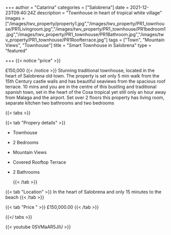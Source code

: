 +++
author = "Catarina"
categories = ["Salobrena"]
date = 2021-12-23T09:40:24Z
description = "Townhouse in heart of tropical white village"
images = ["/images/twv_property/property1.jpg","/images/twv_property/PR1_townhouse/PR1Livingroom.jpg","/images/twv_property/PR1_townhouse/PR1bedroom1.jpg","/images/twv_property/PR1_townhouse/PR1Bathroom.jpg","/images/twv_property/PR1_townhouse/PR1Roofterrace.jpg"]
tags = ["Town", "Mountain Views", "Townhouse"]
title = "Smart Townhouse in Salobrena"
type = "featured"

+++
{{< notice "price" >}}
 
 £150,000
{{< /notice >}}
Stunning traditional townhouse, located in the heart of Salobrena old town. The property is set only 5 min walk from the 15th Century castle walls and has beautiful seaviews from the spacious roof terrace.
10 mins and you are in the centre of this bustling and traditional spanish town, set in the heart of the Cosa tropical yet still only an hour away from Malaga and the airport.
Set over 2 floors this property has living room, separate kitchen two bathrooms and two bedrooms

{{< tabs >}}

{{< tab "Propery details" >}}

* Townhouse
* 2 Bedrooms
* Mountain Views
* Covered Rooftop Terrace
* 2 Bathrooms

  {{< /tab >}}

{{< tab "Location" >}} In the heart of Salobrena and only 15 minutes to the beach {{< /tab >}}

{{< tab "Price " >}} £150,000.00 {{< /tab >}}

{{</ tabs >}}

{{< youtube 0SVMaAR5JIU >}}
